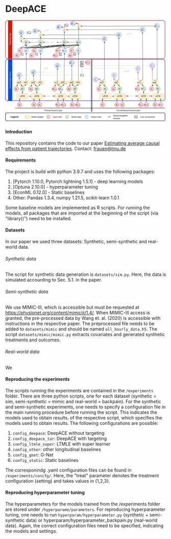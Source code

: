 DeepACE
==============================
![image](https://github.com/DennisFrauen/DeepACE/blob/main/Doc/DeepACE_architecture.png)

#### Introduction
This repository contains the code to our paper [Estimating average causal effects from patient trajectories](https://github.com/DennisFrauen/DeepACE/blob/main/Doc/DeepACE_submission.pdf).
Contact: frauen@lmu.de

#### Requirements
The project is build with python 3.9.7 and uses the following packages:
1. [Pytorch 1.10.0, Pytorch lightning 1.5.1] - deep learning models
2. [Optuna 2.10.0] - hyperparameter tuning
3. [EconML 0.12.0] - Static baselines
4. Other: Pandas 1.3.4, numpy 1.21.5, scikit-learn 1.0.1

Some baseline models are implemented as R scripts. For running the models, all packages that are imported at the beginning of the script (via "library()") need to be installed.

#### Datasets
In our paper we used three datasets: Synthetic, semi-synthetic and real-world data. 

###### Synthetic data
The script for synthetic data generation is `datasets/sim.py`. Here, the data is simulated accourding to Sec. 5.1. in the paper.

###### Semi-synthetic data
We use MIMIC-III, which is accessible but must be requested at https://physionet.org/content/mimiciii/1.4/. When MIMIC-III access is granted, the pre-processed data by Wang et. al. (2020) is accessible with instructions in the respective paper. The preprocessed file needs to be added to `datasets/mimic` and should be named `all_hourly_data.h5`. The script `datasets/mimic/mimic.py` extracts covariates and generated synthetic treatments and outcomes.

###### Real-world data
We

#### Reproducing the experiments
The scripts running the experiments are contained in the `/experiments` folder. There are three python scripts, one for each dataset (synthetic = sim, semi-synthetic = mimic and real-world = backpain). 
For the synthetic and semi-synthetic experiments, one needs to specify a configuration file in the main running procedure before running the script. This indicates the models used to obtain results. of the respective script, which specifies the models used to obtain results. The following configurations are possible:

1. `config_deepace`: DeepACE without targeting
2. `config_deepace_tar`: DeepACE with targeting
3. `config_ltmle_super`: LTMLE with super learner
4. `config_other`: other longitudinal baselines
5. `config_gnet`: G-Net
6. `config_static`: Static baselines

The corresponindg .yaml configuration files can be found in `/experiments/conifg/`. Here, the "treat" parameter denotes the treatment configuration (setting) and takes values in {1,2,3}.

#### Reproducing hyperparameter tuning
The hyperparameters for the models trained from the /experiments folder are stored under `/hyperparame/parameters`. For reproducing hyperparameter tuning, one needs to run `hyperparam/hyperparameter.py` (synthetic + semi-synthetic data) or hyperparam/hyperparameter_backpain.py (real-world data). Again, the correct configuration files need to be specified, indicating the models and settings.
